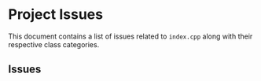 
# Project Issues

This document contains a list of issues related to `index.cpp` along with their respective class categories.

## Issues


